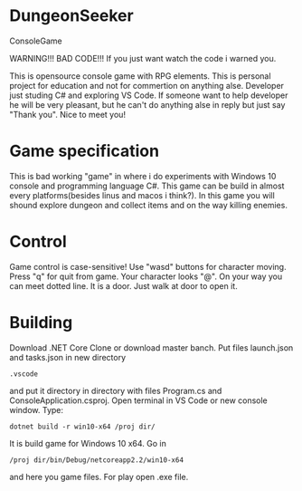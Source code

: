 # DungeonSeeker
ConsoleGame

WARNING!!! BAD CODE!!! If you just want watch the code i warned you.

This is opensource console game with RPG elements. This is personal project for education and not for commertion on anything alse.
Developer just studing C# and exploring VS Code. If someone want to help developer he will be very pleasant, but he can't do anything alse in reply but just say "Thank you". Nice to meet you!

# Game specification

This is bad working "game" in where i do experiments with Windows 10 console and programming language C#.
This game can be build in almost every platforms(besides linus and macos i think?).
In this game you will shound explore dungeon and collect items and on the way killing enemies.

# Control

Game control is case-sensitive!
Use "wasd" buttons for character moving. Press "q" for quit from game. Your character looks "@".
On your way you can meet dotted line. It is a door. Just walk at door to open it.

# Building

Download .NET Core
Clone or download master banch. Put files launch.json and tasks.json in new directory 
```
.vscode 
```
and put it directory in directory with files Program.cs and ConsoleApplication.csproj. Open terminal in VS Code or new console window. Type: 

```
dotnet build -r win10-x64 /proj dir/
```

It is build game for Windows 10 x64. Go in 

```
/proj dir/bin/Debug/netcoreapp2.2/win10-x64
```

and here you game files. For play open .exe file.

